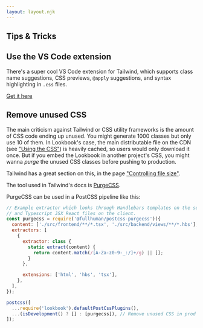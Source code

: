 ```yaml
---
layout: layout.njk
---
```


<section>

# Tips & Tricks

## Use the VS Code extension

There's a super cool VS Code extension for Tailwind, which supports class name suggestions, CSS previews, `@apply` suggestions, and syntax highlighting in `.css` files.

<a href="https://marketplace.visualstudio.com/items?itemName=bradlc.vscode-tailwindcss" class="btn btn-secondary" title="VS Code marketplace">Get it here</a>

## Remove unused CSS

The main criticism against Tailwind or CSS utility frameworks is the amount of CSS code ending up unused. You might generate 1000 classes but only use 10 of them. In Lookbook's case, the main distributable file on the CDN (see ["Using the CSS"](/tech/css)) is heavily cached, so users would only download it once. But if you embed the Lookbook in another project's CSS, you might wanna _purge_ the unused CSS classes before pushing to production.

Tailwind has a great section on this, in the page ["Controlling file size"](https://tailwindcss.com/docs/controlling-file-size#removing-unused-css).

The tool used in Tailwind's docs is [PurgeCSS](https://www.purgecss.com).

PurgeCSS can be used in a PostCSS pipeline like this:

```js
// Example extractor which looks through Handlebars templates on the server
// and Typescript JSX React files on the client.
const purgecss = require('@fullhuman/postcss-purgecss')({
  content: ['./src/frontend/**/*.tsx', './src/backend/views/**/*.hbs'],
  extractors: [
    {
      extractor: class {
        static extract(content) {
          return content.match(/[A-Za-z0-9-_:/]+/g) || [];
        }
      },

      extensions: ['html', 'hbs', 'tsx'],
    },
  ],
});

postcss([
  ...require('lookbook').defaultPostCssPlugins(),
  ...(isDevelopment() ? [] : [purgecss]), // Remove unused CSS in prod
]);
```

</section>
